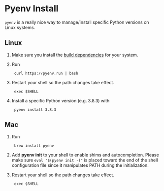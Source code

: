 # Pyenv Install

``pyenv`` is a really nice way to manage/install specific Python versions on Linux systems.

## Linux

1) Make sure you install the [build dependencies](https://github.com/pyenv/pyenv/wiki/Common-build-problems#prerequisites) 
for your system.

2) Run

        curl https://pyenv.run | bash

3) Restart your shell so the path changes take effect.

        exec $SHELL

4) Install a specific Python version (e.g. 3.8.3) with

        pyenv install 3.8.3
        
## Mac

1) Run 

        brew install pyenv
        
2) Add **pyenv init** to your shell to enable shims and autocompletion. Please make sure ``eval "$(pyenv init -)"`` is placed toward the end of the shell configuration file since it manipulates PATH during the initialization.

3) Restart your shell so the path changes take effect.

        exec $SHELL